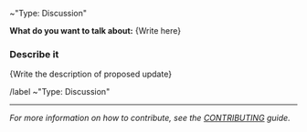 ~"Type: Discussion"

**What do you want to talk about:**
{Write here}

### Describe it
{Write the description of proposed update}

/label ~"Type: Discussion"

---

*For more information on how to contribute, see the [CONTRIBUTING] guide.*

[CONTRIBUTING]: CONTRIBUTING.md

